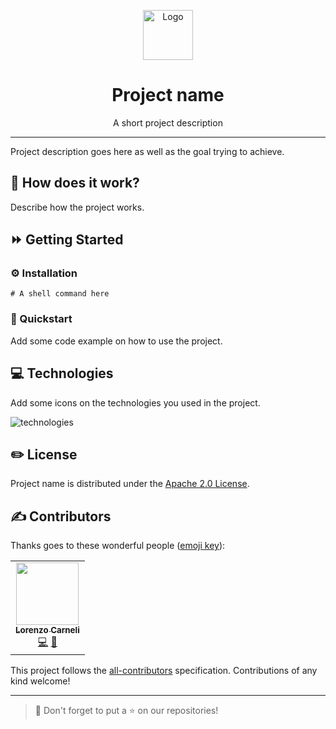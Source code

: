 <p align="center">
    <a href="https://github.com/milkyway-technology/.github">
    <img src="https://cdn.svgporn.com/logos/github-icon.svg" width="80" alt="Logo" /></a>
</p>

<h1 align="center">Project name</h1>

<p align="center">A short project description</p>

---

Project description goes here as well as the goal trying to achieve.

## 📕 How does it work?

Describe how the project works.

## ⏩ Getting Started

### ⚙️ Installation

```shell
# A shell command here
```

### 🏁 Quickstart

Add some code example on how to use the project.

## 💻 Technologies

Add some icons on the technologies you used in the project.

<img src="https://skillicons.dev/icons?i=js,ts,cpp,python,go,rust" alt="technologies" />

## ✏️ License

Project name is distributed under the [Apache 2.0 License](LICENSE).

## ✍️ Contributors

Thanks goes to these wonderful people ([emoji key](https://allcontributors.org/docs/en/emoji-key)):

<!-- ALL-CONTRIBUTORS-LIST:START - Do not remove or modify this section -->
<!-- prettier-ignore-start -->
<!-- markdownlint-disable -->

<table>
  <tr>
    <td align="center"><a href="https://github.com/lcarneli"><img src="https://avatars.githubusercontent.com/u/25481821?v=4" width="100px;" alt=""/><br /><sub><b>Lorenzo Carneli</b></sub></a><br /><a href="https://github.com/milkyway-technology/.github/commits?author=lcarneli" title="Code">💻</a> <a href="#" title="Ideas">🤔</a></td>
  </tr>
</table>

<!-- markdownlint-restore -->
<!-- prettier-ignore-end -->
<!-- ALL-CONTRIBUTORS-LIST:END -->

This project follows the [all-contributors](https://github.com/all-contributors/all-contributors) specification. Contributions of any kind welcome!

---

> 🚀 Don't forget to put a ⭐️ on our repositories!